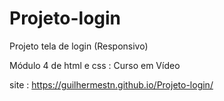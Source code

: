 # Projeto-login
Projeto tela de login (Responsivo)

Módulo 4 de html e css : Curso em Vídeo

site : https://guilhermestn.github.io/Projeto-login/
